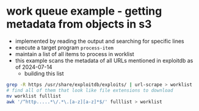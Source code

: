 # work queue example - getting metadata from objects in s3

- implemented by reading the output and searching for specific lines
- execute a target program `process-item`
- maintain a list of all items to process in worklist
- this example scans the metadata of all URLs mentioned in exploitdb as of 2024-07-14
  - building this list
```bash
grep -R https /usr/share/exploitdb/exploits/ | url-scrape > worklist
# find all of them that look like file extensions to download
mv worklist fulllist
awk '/^http.....*\/.*\.[a-z][a-z]*$/' fulllist > worklist
```

